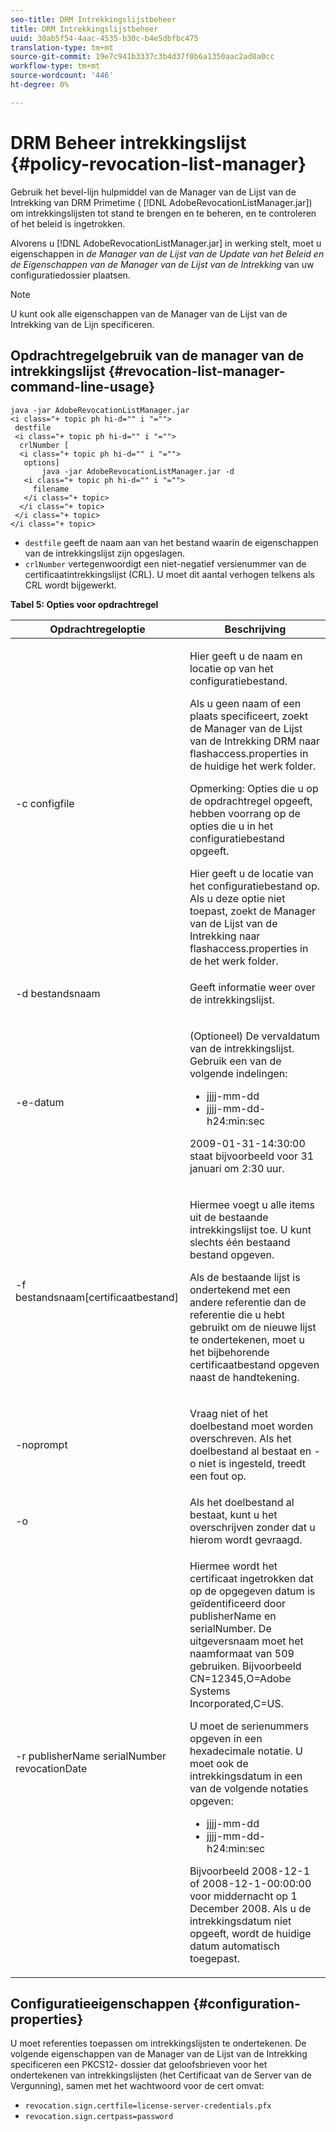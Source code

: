 ```yaml
---
seo-title: DRM Intrekkingslijstbeheer
title: DRM Intrekkingslijstbeheer
uuid: 30ab5f54-4aac-4535-b30c-b4e5dbfbc475
translation-type: tm+mt
source-git-commit: 19e7c941b3337c3b4d37f0b6a1350aac2ad8a0cc
workflow-type: tm+mt
source-wordcount: '446'
ht-degree: 0%

---
```



# DRM Beheer intrekkingslijst {#policy-revocation-list-manager}

Gebruik het bevel-lijn hulpmiddel van de Manager van de Lijst van de Intrekking van DRM Primetime ( [!DNL AdobeRevocationListManager.jar]) om intrekkingslijsten tot stand te brengen en te beheren, en te controleren of het beleid is ingetrokken.

Alvorens u [!DNL AdobeRevocationListManager.jar] in werking stelt, moet u eigenschappen in *de Manager van de Lijst van de Update van het Beleid en de Eigenschappen van de Manager van de Lijst van de Intrekking* van uw configuratiedossier plaatsen.

>[!NOTE]
>
>U kunt ook alle eigenschappen van de Manager van de Lijst van de Intrekking van de Lijn specificeren.

## Opdrachtregelgebruik van de manager van de intrekkingslijst {#revocation-list-manager-command-line-usage}

```
java -jar AdobeRevocationListManager.jar 
<i class="+ topic ph hi-d="" i "="">
 destfile 
 <i class="+ topic ph hi-d="" i "="">
  crlNumber [
  <i class="+ topic ph hi-d="" i "="">
   options] 
       java -jar AdobeRevocationListManager.jar -d 
   <i class="+ topic ph hi-d="" i "="">
     filename
   </i class="+ topic>
  </i class="+ topic>
 </i class="+ topic>
</i class="+ topic>
```

* `destfile` geeft de naam aan van het bestand waarin de eigenschappen van de intrekkingslijst zijn opgeslagen.
* `crlNumber` vertegenwoordigt een niet-negatief versienummer van de certificaatintrekkingslijst (CRL). U moet dit aantal verhogen telkens als CRL wordt bijgewerkt.

**Tabel 5: Opties voor opdrachtregel**

<table frame="all" colsep="1" rowsep="1" class="+ topic/table adobe-d/table " id="table_a3y_wqy_n4">  
 <thead class="- topic/thead "> 
  <tr rowsep="1" class="- topic/row "> 
   <th colname="1" class="- topic/entry entry"> Opdrachtregeloptie </th> 
   <th colname="2" class="- topic/entry entry"> Beschrijving </th> 
  </tr> 
 </thead>
 <tbody class="- topic/tbody "> 
  <tr rowsep="1" class="- topic/row "> 
   <td colname="1" class="- topic/entry "><span class="+ topic/ph pr-d/codeph codeph">-c configfile</span> </td> 
   <td colname="2" class="- topic/entry "><p class="- topic/p ">Hier geeft u de naam en locatie op van het configuratiebestand. </p><p class="- topic/p ">Als u geen naam of een plaats specificeert, zoekt de Manager van de Lijst van de Intrekking DRM naar <span class="filepath"> flashaccess.properties</span> in de huidige het werk folder. </p><p>Opmerking:  Opties die u op de opdrachtregel opgeeft, hebben voorrang op de opties die u in het configuratiebestand opgeeft. </p>Hier geeft u de locatie van het configuratiebestand op. Als u deze optie niet toepast, zoekt de Manager van de Lijst van de Intrekking naar <span class="filepath"> flashaccess.properties</span> in de het werk folder. </td> 
  </tr> 
  <tr rowsep="1" class="- topic/row "> 
   <td colname="1" class="- topic/entry "><span class="+ topic/ph pr-d/codeph codeph">-d bestandsnaam</span> </td> 
   <td colname="2" class="- topic/entry "> <p class="- topic/p ">Geeft informatie weer over de intrekkingslijst. </p> </td> 
  </tr> 
  <tr rowsep="1" class="- topic/row "> 
   <td colname="1" class="- topic/entry "><span class="+ topic/ph pr-d/codeph codeph">-e-datum</span> </td> 
   <td colname="2" class="- topic/entry "> <p class="- topic/p ">(Optioneel) De vervaldatum van de intrekkingslijst. Gebruik een van de volgende indelingen: 
     <ul id="ul_2C89F8183C3647C593CB67576D9DED07"> 
      <li id="li_A866F6CBCB464193A119A6609C8F3B2A"><span class="+ topic/ph pr-d/codeph codeph">jjjj-mm-dd</span> </li> 
      <li id="li_B5F9F6C995E64464838DDE447848F707"><span class="+ topic/ph pr-d/codeph codeph">jjjj-mm-dd-h24:min:sec</span> </li> 
     </ul>2009-01-31-14:30:00 staat bijvoorbeeld voor 31 januari om 2:30 uur. </p> </td> 
  </tr> 
  <tr rowsep="1" class="- topic/row "> 
   <td colname="1" class="- topic/entry "><span class="codeph">-f bestandsnaam[certificaatbestand]</span> </td> 
   <td colname="2" class="- topic/entry "> <p>Hiermee voegt u alle items uit de bestaande intrekkingslijst toe. U kunt slechts één bestaand bestand opgeven. </p> <p class="- topic/p ">Als de bestaande lijst is ondertekend met een andere referentie dan de referentie die u hebt gebruikt om de nieuwe lijst te ondertekenen, moet u het bijbehorende certificaatbestand opgeven naast de handtekening. </p> </td> 
  </tr> 
  <tr rowsep="1" class="- topic/row "> 
   <td colname="1" class="- topic/entry "><span class="codeph"> -noprompt</span> </td> 
   <td colname="2" class="- topic/entry "> <p class="- topic/p ">Vraag niet of het doelbestand moet worden overschreven. Als het doelbestand al bestaat en <span class="codeph"> -o</span> niet is ingesteld, treedt een fout op. </p> </td> 
  </tr> 
  <tr rowsep="1" class="- topic/row "> 
   <td colname="1" class="- topic/entry "><span class="codeph"> -o</span> </td> 
   <td colname="2" class="- topic/entry "> Als het doelbestand al bestaat, kunt u het overschrijven zonder dat u hierom wordt gevraagd. </td> 
  </tr> 
  <tr rowsep="0" class="- topic/row "> 
   <td colname="1" class="- topic/entry "><span class="codeph">-r publisherName serialNumber revocationDate</span> </td> 
   <td colname="2" class="- topic/entry "> <p class="- topic/p ">Hiermee wordt het certificaat ingetrokken dat op de opgegeven datum is geïdentificeerd door <span class="codeph"> publisherName</span> en <span class="codeph"> serialNumber</span>. De <span class="codeph"> uitgeversnaam</span> moet het naamformaat van 509 gebruiken. Bijvoorbeeld <span class="codeph"> CN=12345,O=Adobe Systems Incorporated,C=US</span>. </p> <p>U moet de serienummers opgeven in een hexadecimale notatie. U moet ook de intrekkingsdatum in een van de volgende notaties opgeven: 
     <ul id="ul_1524FBC6818248F3A2B271243E649400"> 
      <li id="li_BC618EA2332D42A59B1B5434CAFFD2AF"><span class="+ topic/ph pr-d/codeph codeph">jjjj-mm-dd</span> </li> 
      <li id="li_97F77810D20C4CF2944EFCFF5DFAE467"><span class="+ topic/ph pr-d/codeph codeph">jjjj-mm-dd-h24:min:sec</span> </li> 
     </ul>Bijvoorbeeld 2008-12-1 of 2008-12-1-00:00:00 voor middernacht op 1 December 2008. Als u de intrekkingsdatum niet opgeeft, wordt de huidige datum automatisch toegepast. </p> </td> 
  </tr> 
 </tbody> 
</table>

## Configuratieeigenschappen {#configuration-properties}

U moet referenties toepassen om intrekkingslijsten te ondertekenen. De volgende eigenschappen van de Manager van de Lijst van de Intrekking specificeren een PKCS12- dossier dat geloofsbrieven voor het ondertekenen van intrekkingslijsten (het Certificaat van de Server van de Vergunning), samen met het wachtwoord voor de cert omvat:

* `revocation.sign.certfile=license-server-credentials.pfx`
* `revocation.sign.certpass=password`